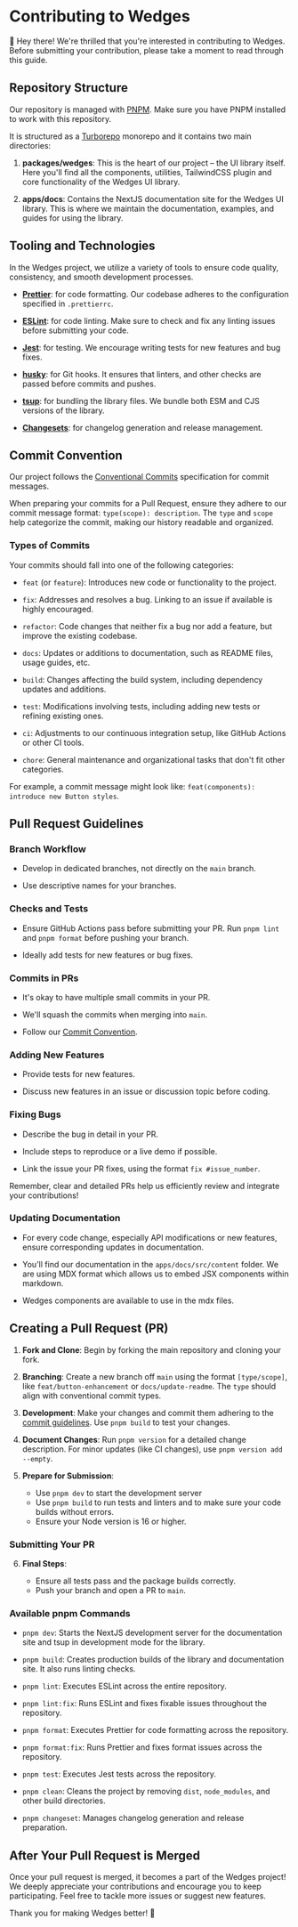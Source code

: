 # Contributing to Wedges

👋 Hey there! We're thrilled that you're interested in contributing to Wedges. Before submitting your contribution, please take a moment to read through this guide.

## Repository Structure

Our repository is managed with [PNPM](https://pnpm.io/). Make sure you have PNPM installed to work with this repository.

It is structured as a [Turborepo](https://turbo.build/repo) monorepo and it contains two main directories:

1. **packages/wedges**:
   This is the heart of our project – the UI library itself. Here you'll find all the components, utilities, TailwindCSS plugin and core functionality of the Wedges UI library.

2. **apps/docs**:
   Contains the NextJS documentation site for the Wedges UI library. This is where we maintain the documentation, examples, and guides for using the library.

## Tooling and Technologies

In the Wedges project, we utilize a variety of tools to ensure code quality, consistency, and smooth development processes.

- **[Prettier](https://prettier.io/)**: for code formatting. Our codebase adheres to the configuration specified in `.prettierrc`.

- **[ESLint](https://eslint.org/)**: for code linting. Make sure to check and fix any linting issues before submitting your code.

- **[Jest](https://jestjs.io/)**: for testing. We encourage writing tests for new features and bug fixes.

- **[husky](https://typicode.github.io/husky/#/)**: for Git hooks. It ensures that linters, and other checks are passed before commits and pushes.

- **[tsup](https://tsup.egoist.dev/)**: for bundling the library files. We bundle both ESM and CJS versions of the library.

- **[Changesets](https://github.com/atlassian/changesets)**: for changelog generation and release management.

## Commit Convention

Our project follows the [Conventional Commits](https://www.conventionalcommits.org/) specification for commit messages.

When preparing your commits for a Pull Request, ensure they adhere to our commit message format: `type(scope): description`. The `type` and `scope` help categorize the commit, making our history readable and organized.

### Types of Commits

Your commits should fall into one of the following categories:

- `feat` (or `feature`): Introduces new code or functionality to the project.

- `fix`: Addresses and resolves a bug. Linking to an issue if available is highly encouraged.

- `refactor`: Code changes that neither fix a bug nor add a feature, but improve the existing codebase.

- `docs`: Updates or additions to documentation, such as README files, usage guides, etc.

- `build`: Changes affecting the build system, including dependency updates and additions.

- `test`: Modifications involving tests, including adding new tests or refining existing ones.

- `ci`: Adjustments to our continuous integration setup, like GitHub Actions or other CI tools.

- `chore`: General maintenance and organizational tasks that don't fit other categories.

For example, a commit message might look like: `feat(components): introduce new Button styles`.

## Pull Request Guidelines

### Branch Workflow

- Develop in dedicated branches, not directly on the `main` branch.

- Use descriptive names for your branches.

### Checks and Tests

- Ensure GitHub Actions pass before submitting your PR. Run `pnpm lint` and `pnpm format` before pushing your branch.

- Ideally add tests for new features or bug fixes.

### Commits in PRs

- It's okay to have multiple small commits in your PR.

- We'll squash the commits when merging into `main`.

- Follow our [Commit Convention](#commit-convention).

### Adding New Features

- Provide tests for new features.

- Discuss new features in an issue or discussion topic before coding.

### Fixing Bugs

- Describe the bug in detail in your PR.

- Include steps to reproduce or a live demo if possible.

- Link the issue your PR fixes, using the format `fix #issue_number`.

Remember, clear and detailed PRs help us efficiently review and integrate your contributions!

### Updating Documentation

- For every code change, especially API modifications or new features, ensure corresponding updates in documentation.

- You'll find our documentation in the `apps/docs/src/content` folder. We are using MDX format which allows us to embed JSX components within markdown.

- Wedges components are available to use in the mdx files.

## Creating a Pull Request (PR)

1. **Fork and Clone**: Begin by forking the main repository and cloning your fork.

2. **Branching**: Create a new branch off `main` using the format `[type/scope]`, like `feat/button-enhancement` or `docs/update-readme`. The `type` should align with conventional commit types.

3. **Development**: Make your changes and commit them adhering to the [commit guidelines](#commit-convention). Use `pnpm build` to test your changes.

4. **Document Changes**: Run `pnpm version` for a detailed change description. For minor updates (like CI changes), use `pnpm version add --empty`.

5. **Prepare for Submission**:

   - Use `pnpm dev` to start the development server
   - Use `pnpm build` to run tests and linters and to make sure your code builds without errors.
   - Ensure your Node version is 16 or higher.

### Submitting Your PR

6. **Final Steps**:

   - Ensure all tests pass and the package builds correctly.
   - Push your branch and open a PR to `main`.

### Available pnpm Commands

- `pnpm dev`: Starts the NextJS development server for the documentation site and tsup in development mode for the library.

- `pnpm build`: Creates production builds of the library and documentation site. It also runs linting checks.

- `pnpm lint`: Executes ESLint across the entire repository.

- `pnpm lint:fix`: Runs ESLint and fixes fixable issues throughout the repository.

- `pnpm format`: Executes Prettier for code formatting across the repository.

- `pnpm format:fix`: Runs Prettier and fixes format issues across the repository.

- `pnpm test`: Executes Jest tests across the repository.

- `pnpm clean`: Cleans the project by removing `dist`, `node_modules`, and other build directories.

- `pnpm changeset`: Manages changelog generation and release preparation.

## After Your Pull Request is Merged

Once your pull request is merged, it becomes a part of the Wedges project! We deeply appreciate your contributions and encourage you to keep participating. Feel free to tackle more issues or suggest new features.

Thank you for making Wedges better! 🎉
